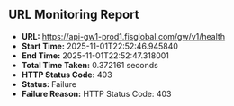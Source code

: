 ## URL Monitoring Report

- **URL:** https://api-gw1-prod1.fisglobal.com/gw/v1/health
- **Start Time:** 2025-11-01T22:52:46.945840
- **End Time:** 2025-11-01T22:52:47.318001
- **Total Time Taken:** 0.372161 seconds
- **HTTP Status Code:** 403
- **Status:** Failure
- **Failure Reason:** HTTP Status Code: 403
